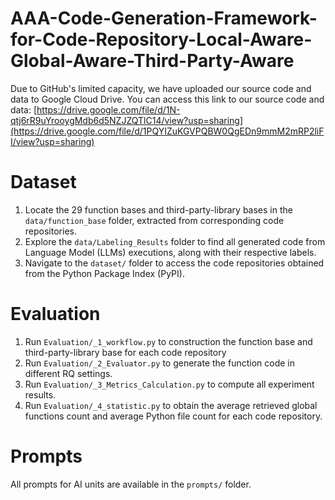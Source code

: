 # AAA-Code-Generation-Framework-for-Code-Repository-Local-Aware-Global-Aware-Third-Party-Aware
Due to GitHub's limited capacity, we have uploaded our source code and data to Google Cloud Drive. You can access this link to our source code and data:
[https://drive.google.com/file/d/1N-qtj6rR9uYrooygMdb6d5NZJZQTlC14/view?usp=sharing](https://drive.google.com/file/d/1PQYIZuKGVPQBW0QgEDn9mmM2mRP2liFI/view?usp=sharing)

# Dataset
1. Locate the 29 function bases and third-party-library bases in the `data/function_base` folder, extracted from corresponding code repositories.
2. Explore the `data/Labeling_Results` folder to find all generated code from Language Model (LLMs) executions, along with their respective labels.
3. Navigate to the `dataset/` folder to access the code repositories obtained from the Python Package Index (PyPI).

# Evaluation 
1. Run `Evaluation/_1_workflow.py` to construction the function base and third-party-library base for each code repository
2. Run `Evaluation/_2_Evaluator.py` to generate the function code in different RQ settings.
3. Run `Evaluation/_3_Metrics_Calculation.py` to compute all experiment results.
4. Run `Evaluation/_4_statistic.py` to obtain the average retrieved global functions count and average Python file count for each code repository.

# Prompts
All prompts for AI units are available in the `prompts/` folder.

